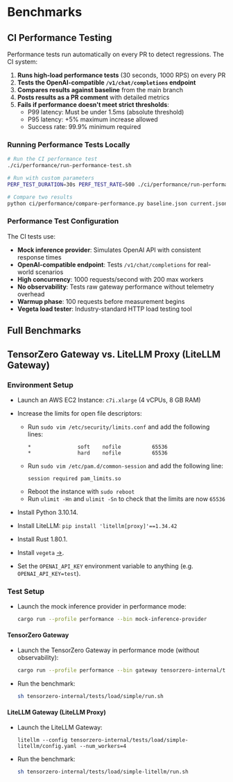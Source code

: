 # Benchmarks

## CI Performance Testing

Performance tests run automatically on every PR to detect regressions. The CI system:

1. **Runs high-load performance tests** (30 seconds, 1000 RPS) on every PR
2. **Tests the OpenAI-compatible `/v1/chat/completions` endpoint**
3. **Compares results against baseline** from the main branch
4. **Posts results as a PR comment** with detailed metrics
5. **Fails if performance doesn't meet strict thresholds**:
   - P99 latency: Must be under 1.5ms (absolute threshold)
   - P95 latency: +5% maximum increase allowed
   - Success rate: 99.9% minimum required

### Running Performance Tests Locally

```bash
# Run the CI performance test
./ci/performance/run-performance-test.sh

# Run with custom parameters
PERF_TEST_DURATION=30s PERF_TEST_RATE=500 ./ci/performance/run-performance-test.sh

# Compare two results
python ci/performance/compare-performance.py baseline.json current.json
```

### Performance Test Configuration

The CI tests use:
- **Mock inference provider**: Simulates OpenAI API with consistent response times
- **OpenAI-compatible endpoint**: Tests `/v1/chat/completions` for real-world scenarios
- **High concurrency**: 1000 requests/second with 200 max workers
- **No observability**: Tests raw gateway performance without telemetry overhead
- **Warmup phase**: 100 requests before measurement begins
- **Vegeta load tester**: Industry-standard HTTP load testing tool

## Full Benchmarks

## TensorZero Gateway vs. LiteLLM Proxy (LiteLLM Gateway)

### Environment Setup

- Launch an AWS EC2 Instance: `c7i.xlarge` (4 vCPUs, 8 GB RAM)
- Increase the limits for open file descriptors:

  - Run `sudo vim /etc/security/limits.conf` and add the following lines:
    ```
    *               soft    nofile          65536
    *               hard    nofile          65536
    ```
  - Run `sudo vim /etc/pam.d/common-session` and add the following line:
    ```
    session required pam_limits.so
    ```
  - Reboot the instance with `sudo reboot`
  - Run `ulimit -Hn` and `ulimit -Sn` to check that the limits are now `65536`

- Install Python 3.10.14.
- Install LiteLLM: `pip install 'litellm[proxy]'==1.34.42`
- Install Rust 1.80.1.
- Install `vegeta` [→](https://github.com/tsenart/vegeta).
- Set the `OPENAI_API_KEY` environment variable to anything (e.g. `OPENAI_API_KEY=test`).

### Test Setup

- Launch the mock inference provider in performance mode:

  ```bash
  cargo run --profile performance --bin mock-inference-provider
  ```

#### TensorZero Gateway

- Launch the TensorZero Gateway in performance mode (without observability):

  ```bash
  cargo run --profile performance --bin gateway tensorzero-internal/tests/load/tensorzero-without-observability.toml
  ```

- Run the benchmark:
  ```bash
  sh tensorzero-internal/tests/load/simple/run.sh
  ```

#### LiteLLM Gateway (LiteLLM Proxy)

- Launch the LiteLLM Gateway:

  ```
  litellm --config tensorzero-internal/tests/load/simple-litellm/config.yaml --num_workers=4
  ```

- Run the benchmark:

  ```bash
  sh tensorzero-internal/tests/load/simple-litellm/run.sh
  ```
